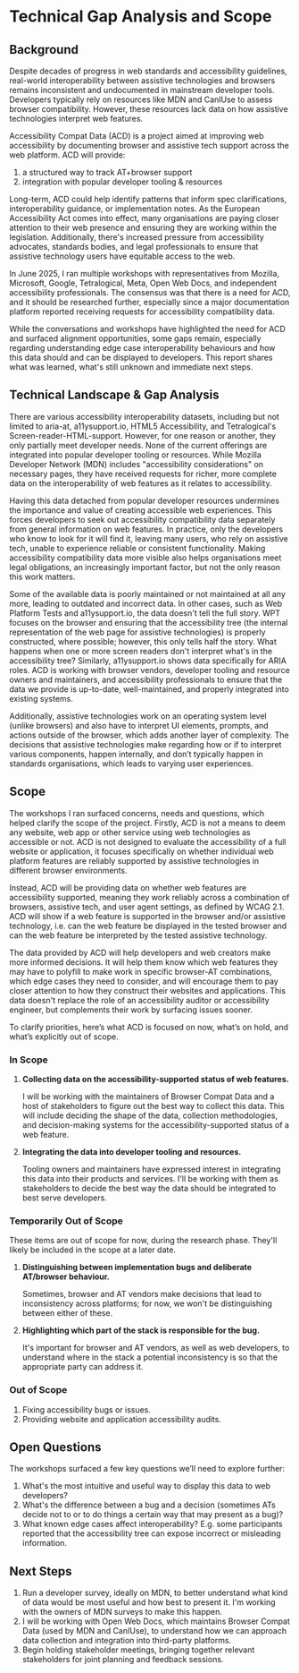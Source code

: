 # Technical Gap Analysis and Scope

## Background
Despite decades of progress in web standards and accessibility guidelines, 
real-world interoperability between assistive technologies and browsers remains 
inconsistent and undocumented in mainstream developer tools. 
Developers typically rely on resources like MDN and CanIUse to assess 
browser compatibility. However, these resources lack data on how assistive technologies interpret web features.

Accessibility Compat Data (ACD) is a project aimed at improving web accessibility 
by documenting browser and assistive tech support across the web platform. ACD will provide:
1. a structured way to track AT+browser support
2. integration with popular developer tooling & resources

Long-term, ACD could help identify patterns that inform spec clarifications, interoperability 
guidance, or implementation notes. As the European Accessibility Act comes into effect, 
many organisations are paying closer attention to their web presence and ensuring they are 
working within the legislation. Additionally, there's increased pressure from accessibility advocates, 
standards bodies, and legal professionals to ensure that assistive technology users have equitable access to the web.

In June 2025, I ran multiple workshops with representatives from Mozilla, Microsoft, Google, 
Tetralogical, Meta, Open Web Docs, and independent accessibility professionals. 
The consensus was that there is a need for ACD, and it should be researched further, 
especially since a major documentation platform reported receiving requests for accessibility compatibility data.

While the conversations and workshops have highlighted the need for ACD and surfaced alignment opportunities, 
some gaps remain, especially regarding understanding edge case interoperability behaviours 
and how this data should and can be displayed to developers.
This report shares what was learned, what's still unknown and immediate next steps.

## Technical Landscape & Gap Analysis
There are various accessibility interoperability datasets, including but not limited to aria-at, a11ysupport.io, 
HTML5 Accessibility, and Tetralogical's Screen-reader-HTML-support. However, for one reason or another, 
they only partially meet developer needs. None of the current offerings are integrated into popular 
developer tooling or resources. While Mozilla Developer Network (MDN) includes "accessibility considerations" 
on necessary pages, they have received requests for richer, more complete data on the interoperability 
of web features as it relates to accessibility. 

Having this data detached from popular developer resources undermines the importance 
and value of creating accessible web experiences. 
This forces developers to seek out accessibility compatibility data separately from general 
information on web features. In practice, only the developers who know to look for it 
will find it, leaving many users, who rely on assistive tech, unable to experience 
reliable or consistent functionality. Making accessibility compatibility data more 
visible also helps organisations meet legal obligations, an increasingly important 
factor, but not the only reason this work matters.

Some of the available data is poorly maintained or not maintained at all any more, 
leading to outdated and incorrect data. In other cases, such as Web Platform Tests 
and a11ysupport.io, the data doesn't tell the full story. WPT focuses on the browser and 
ensuring that the accessibility tree (the internal representation of the web page for 
assistive technologies) is properly constructed, where possible; however, this only tells 
half the story. What happens when one or more screen readers don't interpret what's in the 
accessibility tree? Similarly, a11ysupport.io shows data specifically for ARIA roles. 
ACD is working with browser vendors, developer tooling and resource owners and maintainers, 
and accessibility professionals to ensure that the data we provide is up-to-date, 
well-maintained, and properly integrated into existing systems.

Additionally, assistive technologies work on an operating system level (unlike browsers) 
and also have to interpret UI elements, prompts, and actions outside of the browser, 
which adds another layer of complexity. The decisions that assistive technologies make 
regarding how or if to interpret various components, happen internally, 
and don’t typically happen in standards organisations, which leads to varying user experiences.

## Scope
The workshops I ran surfaced concerns, needs and questions, which helped clarify the scope of the project.
Firstly, ACD is not a means to deem any website, web app or other service using web technologies 
as accessible or not. ACD is not designed to evaluate the accessibility of a full website or application, 
it focuses specifically on whether individual web platform features are reliably supported by 
assistive technologies in different browser environments.

Instead, ACD will be providing data on whether web features are accessibility supported, 
meaning they work reliably across a combination of browsers, assistive tech, 
and user agent settings, as defined by WCAG 2.1. ACD will show if a web feature is supported 
in the browser and/or assistive technology, i.e. can the web feature be displayed in the 
tested browser and can the web feature be interpreted by the tested assistive technology.

The data provided by ACD will help developers and web creators make more informed decisions. 
It will help them know which web features they may have to polyfill to make work in specific 
browser-AT combinations, which edge cases they need to consider, and will encourage them to 
pay closer attention to how they construct their websites and applications.
This data doesn't replace the role of an accessibility auditor or accessibility engineer, 
but complements their work by surfacing issues sooner.

To clarify priorities, here’s what ACD is focused on now, what’s on hold, and what’s explicitly out of scope.

### In Scope
1. **Collecting data on the accessibility-supported status of web features.**

   I will be working with the maintainers of Browser Compat Data and a host of
   stakeholders to figure out the best way to collect this data.
   This will include deciding the shape of the data, collection methodologies,
   and decision-making systems for the accessibility-supported status of a web feature.
   
2. **Integrating the data into developer tooling and resources.**

   Tooling owners and maintainers have expressed interest in integrating
   this data into their products and services.
   I'll be working with them as stakeholders to decide the best way
   the data should be integrated to best serve developers.

### Temporarily Out of Scope
These items are out of scope for now, during the research phase. 
They'll likely be included in the scope at a later date.
1. **Distinguishing between implementation bugs and deliberate AT/browser behaviour.**

   Sometimes, browser and AT vendors make decisions that lead to inconsistency across platforms;
   for now, we won't be distinguishing between either of these.

2. **Highlighting which part of the stack is responsible for the bug.**

   It's important for browser and AT vendors, as well as web developers, to understand where in the stack
   a potential inconsistency is so that the appropriate party can address it.

### Out of Scope
1. Fixing accessibility bugs or issues.
2. Providing website and application accessibility audits.

## Open Questions
The workshops surfaced a few key questions we’ll need to explore further:
1. What's the most intuitive and useful way to display this data to web developers?
2. What's the difference between a bug and a decision (sometimes ATs decide not to or to do
   things a certain way that may present as a bug)?
4. What known edge cases affect interoperability? E.g. some participants reported that
   the accessibility tree can expose incorrect or misleading information.

## Next Steps
1. Run a developer survey, ideally on MDN, to better understand what kind of data would be most useful
   and how best to present it. I'm working with the owners of MDN surveys to make this happen.
3. I will be working with Open Web Docs, which maintains Browser Compat Data (used by MDN and CanIUse),
   to understand how we can approach data collection and integration into third-party platforms.
5. Begin holding stakeholder meetings, bringing together relevant stakeholders for joint planning
   and feedback sessions.

